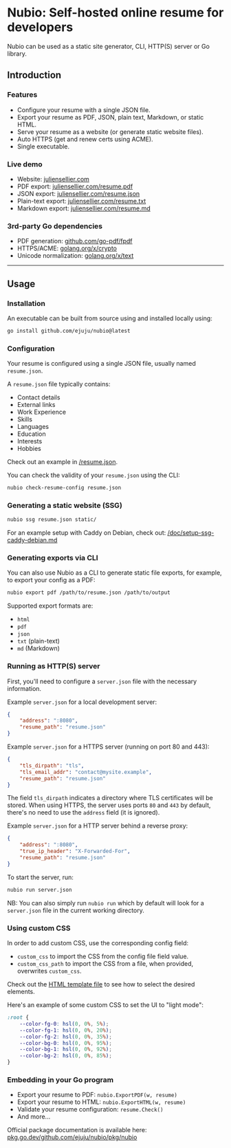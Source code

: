 # Nubio: Self-hosted online resume for developers

Nubio can be used as a static site generator, CLI, HTTP(S) server or Go library.

## Introduction

### Features

- Configure your resume with a single JSON file.
- Export your resume as PDF, JSON, plain text, Markdown, or static HTML.
- Serve your resume as a website (or generate static website files).
- Auto HTTPS (get and renew certs using ACME).
- Single executable.

### Live demo

- Website: [juliensellier.com](https://juliensellier.com/)
- PDF export: [juliensellier.com/resume.pdf](https://juliensellier.com/resume.pdf)
- JSON export: [juliensellier.com/resume.json](https://juliensellier.com/resume.json)
- Plain-text export: [juliensellier.com/resume.txt](https://juliensellier.com/resume.json)
- Markdown export: [juliensellier.com/resume.md](https://juliensellier.com/resume.json)

### 3rd-party Go dependencies

- PDF generation: [github.com/go-pdf/fpdf](https://github.com/go-pdf/fpdf)
- HTTPS/ACME: [golang.org/x/crypto](https://golang.org/x/crypto)
- Unicode normalization: [golang.org/x/text](https://golang.org/x/text)

---

## Usage

### Installation

An executable can be built from source using
and installed locally using:
```bash
go install github.com/ejuju/nubio@latest
```

### Configuration

Your resume is configured using a single JSON file,
usually named `resume.json`.

A `resume.json` file typically contains:
- Contact details
- External links
- Work Experience
- Skills
- Languages
- Education
- Interests
- Hobbies

Check out an example in [/resume.json](/resume.json).

You can check the validity of your `resume.json` using the CLI:
```bash
nubio check-resume-config resume.json
```

### Generating a static website (SSG)

```bash
nubio ssg resume.json static/
```

For an example setup with Caddy on Debian, check out:
[/doc/setup-ssg-caddy-debian.md](/doc/setup-ssg-caddy-debian.md)

### Generating exports via CLI

You can also use Nubio as a CLI to generate static file exports,
for example, to export your config as a PDF:

```bash
nubio export pdf /path/to/resume.json /path/to/output
```

Supported export formats are:
- `html`
- `pdf`
- `json`
- `txt` (plain-text)
- `md` (Markdown)

### Running as HTTP(S) server

First, you'll need to configure a `server.json` file with the necessary information.

Example `server.json` for a local development server:
```json
{
    "address": ":8080",
    "resume_path": "resume.json"
}
```

Example `server.json` for a HTTPS server (running on port 80 and 443):
```json
{
    "tls_dirpath": "tls",
    "tls_email_addr": "contact@mysite.example",
    "resume_path": "resume.json"
}
```

The field `tls_dirpath` indicates a directory where TLS certificates will be stored.
When using HTTPS, the server uses ports `80` and `443` by default,
there's no need to use the `address` field (it is ignored).

Example `server.json` for a HTTP server behind a reverse proxy:
```json
{
    "address": ":8080",
    "true_ip_header": "X-Forwarded-For",
    "resume_path": "resume.json"
}
```

To start the server, run:
```bash
nubio run server.json
```

NB: You can also simply run `nubio run` which by default will look
for a `server.json` file in the current working directory.

### Using custom CSS

In order to add custom CSS, use the corresponding config field:
- `custom_css` to import the CSS from the config file field value.
- `custom_css_path` to import the CSS from a file, when provided, overwrites `custom_css`.

Check out the [HTML template file](/pkg/nubio/resume.html.gotmpl) to see how to select
the desired elements.

Here's an example of some custom CSS to set the UI to "light mode":
```css
:root {
    --color-fg-0: hsl(0, 0%, 5%);
    --color-fg-1: hsl(0, 0%, 20%);
    --color-fg-2: hsl(0, 0%, 35%);
    --color-bg-0: hsl(0, 0%, 95%);
    --color-bg-1: hsl(0, 0%, 92%);
    --color-bg-2: hsl(0, 0%, 85%);
}
```

### Embedding in your Go program

- Export your resume to PDF: `nubio.ExportPDF(w, resume)`
- Export your resume to HTML: `nubio.ExportHTML(w, resume)`
- Validate your resume configuration: `resume.Check()`
- And more...

Official package documentation is available here:
[pkg.go.dev/github.com/ejuju/nubio/pkg/nubio](https://pkg.go.dev/github.com/ejuju/nubio/pkg/nubio)
